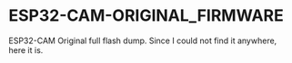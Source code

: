 # ESP32-CAM-ORIGINAL_FIRMWARE
ESP32-CAM Original full flash dump. Since I could not find it anywhere, here it is.
